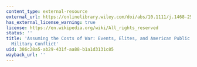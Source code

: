 ```yaml
---
content_type: external-resource
external_url: https://onlinelibrary.wiley.com/doi/abs/10.1111/j.1468-2508.2007.00602.x
has_external_license_warning: true
license: https://en.wikipedia.org/wiki/All_rights_reserved
status: ''
title: 'Assuming the Costs of War: Events, Elites, and American Public Support for
  Military Conflict'
uid: 386c28a5-ab29-431f-aa88-b1a1d3131c85
wayback_url: ''
---
```

